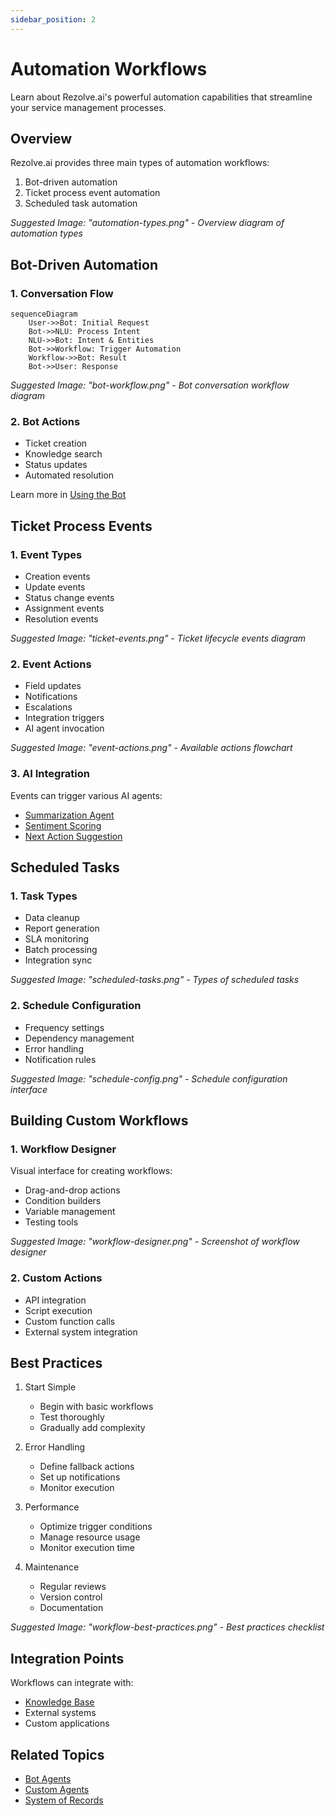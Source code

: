 ```yaml
---
sidebar_position: 2
---
```


# Automation Workflows

Learn about Rezolve.ai's powerful automation capabilities that streamline your service management processes.

## Overview

Rezolve.ai provides three main types of automation workflows:
1. Bot-driven automation
2. Ticket process event automation
3. Scheduled task automation

_Suggested Image: "automation-types.png" - Overview diagram of automation types_

## Bot-Driven Automation

### 1. Conversation Flow
```mermaid
sequenceDiagram
    User->>Bot: Initial Request
    Bot->>NLU: Process Intent
    NLU->>Bot: Intent & Entities
    Bot->>Workflow: Trigger Automation
    Workflow->>Bot: Result
    Bot->>User: Response
```

_Suggested Image: "bot-workflow.png" - Bot conversation workflow diagram_

### 2. Bot Actions
- Ticket creation
- Knowledge search
- Status updates
- Automated resolution

Learn more in [Using the Bot](../getting-started/using-bot)

## Ticket Process Events

### 1. Event Types
- Creation events
- Update events
- Status change events
- Assignment events
- Resolution events

_Suggested Image: "ticket-events.png" - Ticket lifecycle events diagram_

### 2. Event Actions
- Field updates
- Notifications
- Escalations
- Integration triggers
- AI agent invocation

_Suggested Image: "event-actions.png" - Available actions flowchart_

### 3. AI Integration
Events can trigger various AI agents:
- [Summarization Agent](../ai-features/ticket-automation#summarization-agent)
- [Sentiment Scoring](../ai-features/ticket-automation#sentiment-scoring-agent)
- [Next Action Suggestion](../ai-features/ticket-automation#next-action-suggestion-agent)

## Scheduled Tasks

### 1. Task Types
- Data cleanup
- Report generation
- SLA monitoring
- Batch processing
- Integration sync

_Suggested Image: "scheduled-tasks.png" - Types of scheduled tasks_

### 2. Schedule Configuration
- Frequency settings
- Dependency management
- Error handling
- Notification rules

_Suggested Image: "schedule-config.png" - Schedule configuration interface_

## Building Custom Workflows

### 1. Workflow Designer
Visual interface for creating workflows:
- Drag-and-drop actions
- Condition builders
- Variable management
- Testing tools

_Suggested Image: "workflow-designer.png" - Screenshot of workflow designer_

### 2. Custom Actions
- API integration
- Script execution
- Custom function calls
- External system integration

## Best Practices

1. Start Simple
   - Begin with basic workflows
   - Test thoroughly
   - Gradually add complexity

2. Error Handling
   - Define fallback actions
   - Set up notifications
   - Monitor execution

3. Performance
   - Optimize trigger conditions
   - Manage resource usage
   - Monitor execution time

4. Maintenance
   - Regular reviews
   - Version control
   - Documentation

_Suggested Image: "workflow-best-practices.png" - Best practices checklist_

## Integration Points

Workflows can integrate with:
- [Knowledge Base](../getting-started/knowledge-base)
- External systems
- Custom applications

## Related Topics
- [Bot Agents](../ai-features/bot-agents)
- [Custom Agents](../ai-features/custom-agents)
- [System of Records](system-of-records)
